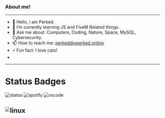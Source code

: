 ###         About me!
---------------------------------------
- 🤔 Hello, i am Perked.
- 🌱 I’m currently learning JS and FiveM Related things.
- 💬 Ask me about: Computers, Coding, Nature, Space, MySQL, Cybersecurity.
- 📫 How to reach me: perked@vperked.online
- ⚡ Fun fact: I love cats!
- 
----------------------------------------

#       Status Badges

<img src="https://api.statusbadges.me/badge/status/1056697577262813234?simple=true" alt="status">

<img src="https://api.statusbadges.me/badge/spotify/1056697577262813234" alt="spotify">

<img src="https://api.statusbadges.me/badge/vscode/1056697577262813234" alt="vscode">

<img src ="https://img.shields.io/badge/Linux-FCC624?style=for-the-badge&logo=linux&logoColor=black"
alt="linux" >
----------------------
